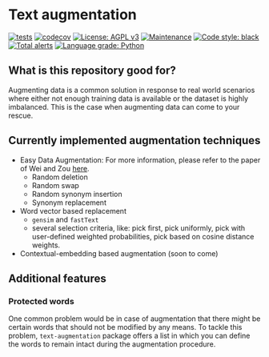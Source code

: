 # Text augmentation

[![tests](https://github.com/montana-knowledge-management/text-augmentation/actions/workflows/ci.yml/badge.svg)](https://github.com/montana-knowledge-management/text-augmentation/actions)
[![codecov](https://codecov.io/gh/montana-knowledge-management/text-augmentation/branch/main/graph/badge.svg?token=KMYGW7NHWH)](https://codecov.io/gh/montana-knowledge-management/text-augmentation)
[![License: AGPL v3](https://img.shields.io/badge/License-AGPL%20v3-blue.svg)](https://www.gnu.org/licenses/agpl-3.0)
[![Maintenance](https://img.shields.io/badge/Maintained%3F-yes-green.svg)](https://GitHub.com/Naereen/StrapDown.js/graphs/commit-activity)
[![Code style: black](https://img.shields.io/badge/code%20style-black-000000.svg)](https://github.com/psf/black)
[![Total alerts](https://img.shields.io/lgtm/alerts/g/montana-knowledge-management/text-augmentation.svg?logo=lgtm&logoWidth=18)](https://lgtm.com/projects/g/montana-knowledge-management/text-augmentation/alerts/)
[![Language grade: Python](https://img.shields.io/lgtm/grade/python/g/montana-knowledge-management/text-augmentation.svg?logo=lgtm&logoWidth=18)](https://lgtm.com/projects/g/montana-knowledge-management/text-augmentation/context:python)

## What is this repository good for?

Augmenting data is a common solution in response to real world scenarios where either not enough training data is
available or the dataset is highly imbalanced. This is the case when augmenting data can come to your rescue.

## Currently implemented augmentation techniques

* Easy Data Augmentation: For more information, please refer to the paper of Wei and
  Zou [here](https://arxiv.org/abs/1901.11196?ref=hackernoon.com).
    * Random deletion
    * Random swap
    * Random synonym insertion
    * Synonym replacement
* Word vector based replacement
    * `gensim` and `fastText`
    * several selection criteria, like: pick first, pick uniformly, pick with user-defined weighted probabilities, pick
      based on cosine distance weights.
* Contextual-embedding based augmentation (soon to come)

## Additional features

### Protected words 

One common problem would be in case of augmentation that there might be certain words that should not be modified by any
means. To tackle this problem, `text-augmentation` package offers a list in which you can define the words to remain
intact during the augmentation procedure. 
